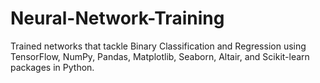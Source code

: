 # Neural-Network-Training
Trained networks that tackle Binary Classification and Regression using TensorFlow, NumPy, Pandas, Matplotlib,
Seaborn, Altair, and Scikit-learn packages in Python.
